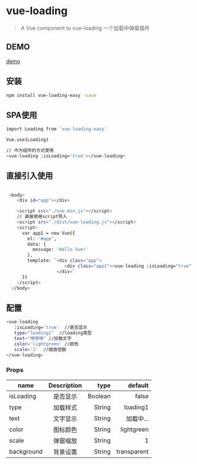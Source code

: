 # vue-loading

> A Vue component to vue-loading 一个加载中弹窗插件

## DEMO

[demo](https://linguokang.github.io/vue-loading/)

## 安装

``` bash
npm install vue-loading-easy -save
```

## SPA使用

```bash
import Loading from 'vue-loading-easy'

Vue.use(Loading)

// 作为组件的方式使用
<vue-loading :isLoading='true'></vue-loading>
```

## 直接引入使用

```bash

 <body>
    <div id="app"></div>

    <script src="./vue.min.js"></script>
    // 直接使用script导入
    <script src="./dist/vue-loading.js"></script>
    <script>
      var app1 = new Vue({
        el: '#app',
        data: {
          message: 'Hello Vue!'
        },
        template: `<div class="app">
                      <div class="app1"><vue-loading :isLoading="true" type="loading1" text="嘿嘿嘿" color="lightgreen" scale="1"></vue-loading></div>
                   </div>`
      })
    </script>
  </body>
```

## 配置

```bash
<vue-loading
   :isLoading='true'  //是否显示
   type="loading1"  //loading类型
   text="嘿嘿嘿" //加载文字
   color='lightgreen' //颜色
   scale='1'  //缩放倍数
</vue-loading>
```

### Props

| name          | Description  | type     | default  |
| ------------- |:------------:| -----:   |-----:|
| isLoading     | 是否显示      | Boolean  |false
| type          | 加载样式      | String   |loading1
| text          | 文字显示      | String   |加载中...
| color         | 图标颜色      | String   |lightgreen
| scale         | 弹窗缩放      | String   |1
| background    | 背景设置      | String   |transparent

